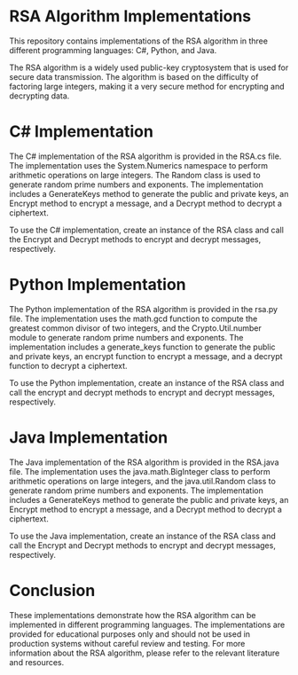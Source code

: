 # RSA Algorithm Implementations
This repository contains implementations of the RSA algorithm in three different programming languages: C#, Python, and Java.

The RSA algorithm is a widely used public-key cryptosystem that is used for secure data transmission. The algorithm is based on the difficulty of factoring large integers, making it a very secure method for encrypting and decrypting data.

# C# Implementation
The C# implementation of the RSA algorithm is provided in the RSA.cs file. The implementation uses the System.Numerics namespace to perform arithmetic operations on large integers. The Random class is used to generate random prime numbers and exponents. The implementation includes a GenerateKeys method to generate the public and private keys, an Encrypt method to encrypt a message, and a Decrypt method to decrypt a ciphertext.

To use the C# implementation, create an instance of the RSA class and call the Encrypt and Decrypt methods to encrypt and decrypt messages, respectively.

# Python Implementation
The Python implementation of the RSA algorithm is provided in the rsa.py file. The implementation uses the math.gcd function to compute the greatest common divisor of two integers, and the Crypto.Util.number module to generate random prime numbers and exponents. The implementation includes a generate_keys function to generate the public and private keys, an encrypt function to encrypt a message, and a decrypt function to decrypt a ciphertext.

To use the Python implementation, create an instance of the RSA class and call the encrypt and decrypt methods to encrypt and decrypt messages, respectively.

# Java Implementation
The Java implementation of the RSA algorithm is provided in the RSA.java file. The implementation uses the java.math.BigInteger class to perform arithmetic operations on large integers, and the java.util.Random class to generate random prime numbers and exponents. The implementation includes a GenerateKeys method to generate the public and private keys, an Encrypt method to encrypt a message, and a Decrypt method to decrypt a ciphertext.

To use the Java implementation, create an instance of the RSA class and call the Encrypt and Decrypt methods to encrypt and decrypt messages, respectively.

# Conclusion
These implementations demonstrate how the RSA algorithm can be implemented in different programming languages. The implementations are provided for educational purposes only and should not be used in production systems without careful review and testing. For more information about the RSA algorithm, please refer to the relevant literature and resources.
